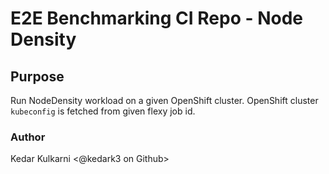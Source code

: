 # E2E Benchmarking CI Repo - Node Density


## Purpose

Run NodeDensity workload on a given OpenShift cluster. OpenShift cluster `kubeconfig` is fetched from given flexy job id.

### Author
Kedar Kulkarni <@kedark3 on Github>